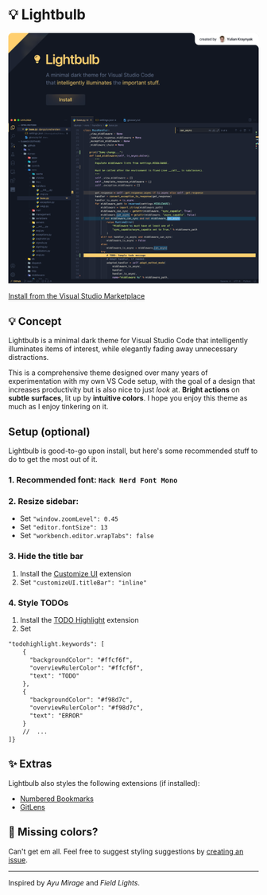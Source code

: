 # 💡 Lightbulb

<a href="https://marketplace.visualstudio.com/items?itemName=ykray.lightbulb">
    <img src="assets/showcase.png" width="1600px"/>
</a>

<br/>

[Install from the Visual Studio Marketplace](https://marketplace.visualstudio.com/items?itemName=ykray.lightbulb)

## 💡 Concept

Lightbulb is a minimal dark theme for Visual Studio Code that intelligently illuminates items of interest, while elegantly fading away unnecessary distractions.

This is a comprehensive theme designed over many years of experimentation with my own VS Code setup, with the goal of a design that increases productivity but is also nice to just _look_ at. **Bright actions** on **subtle surfaces**, lit up by **intuitive colors**. I hope you enjoy this theme as much as I enjoy tinkering on it.

## Setup (optional)

Lightbulb is good-to-go upon install, but here's some recommended stuff to do to get the most out of it.

### 1. Recommended font: `Hack Nerd Font Mono`

### 2. Resize sidebar:

- Set `"window.zoomLevel": 0.45`
- Set `"editor.fontSize": 13`
- Set `"workbench.editor.wrapTabs": false`

### 3. Hide the title bar

1. Install the [Customize UI](https://marketplace.visualstudio.com/items?itemName=iocave.customize-ui) extension
2. Set `"customizeUI.titleBar": "inline"`

### 4. Style TODOs

1. Install the [TODO Highlight](https://marketplace.visualstudio.com/items?itemName=wayou.vscode-todo-highlight) extension
2. Set

```jsonc
"todohighlight.keywords": [
    {
      "backgroundColor": "#ffcf6f",
      "overviewRulerColor": "#ffcf6f",
      "text": "TODO"
    },
    {
      "backgroundColor": "#f98d7c",
      "overviewRulerColor": "#f98d7c",
      "text": "ERROR"
    }
    //  ...
]}
```

## ✨ Extras

Lightbulb also styles the following extensions (if installed):

- [Numbered Bookmarks](https://marketplace.visualstudio.com/items?itemName=alefragnani.numbered-bookmarks)
- [GitLens](https://marketplace.visualstudio.com/items?itemName=eamodio.gitlens)

## 🤨 Missing colors?

Can't get em all. Feel free to suggest styling suggestions by [creating an issue](https://github.com/ykray/Lightbulb/issues).

---

Inspired by _Ayu Mirage_ and _Field Lights_.
